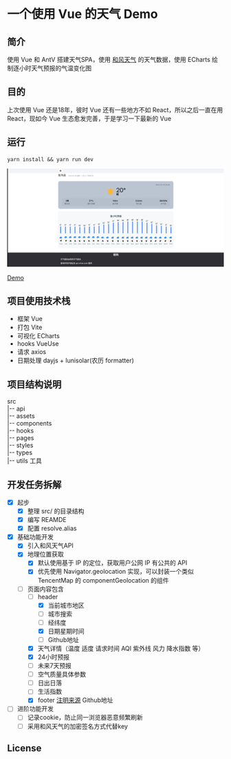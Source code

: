 # 一个使用 Vue 的天气 Demo

## 简介
使用 Vue 和 AntV 搭建天气SPA，使用 [和风天气](https://dev.qweather.com/docs/terms/attribution) 的天气数据，使用 ECharts 绘制逐小时天气预报的气温变化图

## 目的
上次使用 Vue 还是18年，彼时 Vue 还有一些地方不如 React，所以之后一直在用 React，现如今 Vue 生态愈发完善，于是学习一下最新的 Vue

## 运行

```shell
yarn install && yarn run dev
```
![运行时截图](https://github.com/APM129/assets_folder/blob/main/images/vue_chart_1_img.png?raw=true)

[Demo](https://apm129.github.io/vue_chart_1/)

## 项目使用技术栈
* 框架 Vue
* 打包 Vite
* 可视化 ECharts
* hooks VueUse
* 请求 axios
* 日期处理 dayjs + lunisolar(农历 formatter)

## 项目结构说明

src  
|-- api  
|-- assets  
|-- components  
|-- hooks  
|-- pages  
|-- styles  
|-- types  
|-- utils 工具      

## 开发任务拆解

- [x] 起步
  - [x] 整理 src/ 的目录结构
  - [x] 编写 REAMDE
  - [x] 配置 resolve.alias
- [x] 基础功能开发
  - [x] 引入和风天气API
  - [x] 地理位置获取
    - [x] 默认使用基于 IP 的定位，获取用户公网 IP 有公共的 API
    - [x] 优先使用 Navigator.geolocation 实现，可以封装一个类似 TencentMap 的 componentGeolocation 的组件
  - [ ] 页面内容包含
    - [ ] header
      - [x] 当前城市地区
      - [ ] 城市搜索
      - [ ] 经纬度
      - [x] 日期星期时间
      - [ ] Github地址
    - [x] 天气详情（温度 适度 请求时间 AQI 紫外线 风力 降水指数 等）
    - [x] 24小时预报
    - [ ] 未来7天预报
    - [ ] 空气质量具体参数
    - [ ] 日出日落
    - [ ] 生活指数
    - [x] footer [注明来源](https://dev.qweather.com/docs/terms/attribution/) Github地址
- [ ] 进阶功能开发
  - [ ] 记录cookie，防止同一浏览器恶意频繁刷新
  - [ ] 采用和风天气的加密签名方式代替key

## License
